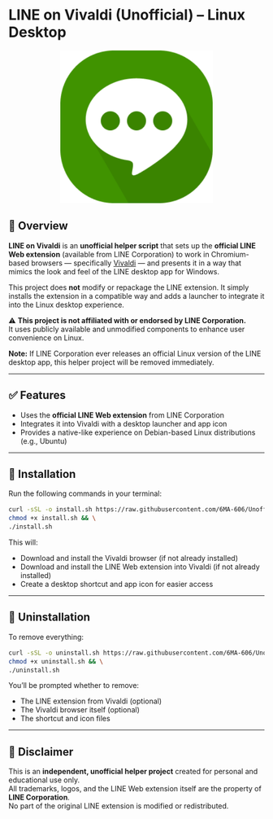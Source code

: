 # LINE on Vivaldi (Unofficial) – Linux Desktop

<div align="center">
  <img src="https://raw.githubusercontent.com/6MA-606/Unofficial-LINE-on-Vivaldi/main/assets/line-vivaldi.png" alt="LINE on Vivaldi" width="300"/>
</div>

## 📌 Overview

**LINE on Vivaldi** is an **unofficial helper script** that sets up the **official LINE Web extension** (available from LINE Corporation) to work in Chromium-based browsers — specifically [Vivaldi](https://vivaldi.com) — and presents it in a way that mimics the look and feel of the LINE desktop app for Windows.

This project does **not** modify or repackage the LINE extension. It simply installs the extension in a compatible way and adds a launcher to integrate it into the Linux desktop experience.

⚠️ **This project is not affiliated with or endorsed by LINE Corporation.**  
It uses publicly available and unmodified components to enhance user convenience on Linux.

**Note:** If LINE Corporation ever releases an official Linux version of the LINE desktop app, this helper project will be removed immediately.

---

## ✅ Features

- Uses the **official LINE Web extension** from LINE Corporation
- Integrates it into Vivaldi with a desktop launcher and app icon
- Provides a native-like experience on Debian-based Linux distributions (e.g., Ubuntu)

---

## 🚀 Installation

Run the following commands in your terminal:

```bash
curl -sSL -o install.sh https://raw.githubusercontent.com/6MA-606/Unofficial-LINE-on-Vivaldi/refs/heads/main/install.sh && \
chmod +x install.sh && \
./install.sh
```

This will:
- Download and install the Vivaldi browser (if not already installed)
- Download and install the LINE Web extension into Vivaldi (if not already installed)
- Create a desktop shortcut and app icon for easier access

---

## 🧹 Uninstallation

To remove everything:

```bash
curl -sSL -o uninstall.sh https://raw.githubusercontent.com/6MA-606/Unofficial-LINE-on-Vivaldi/refs/heads/main/uninstall.sh && \
chmod +x uninstall.sh && \
./uninstall.sh
```

You’ll be prompted whether to remove:

- The LINE extension from Vivaldi (optional)  
- The Vivaldi browser itself (optional)  
- The shortcut and icon files  

---

## 📎 Disclaimer

This is an **independent, unofficial helper project** created for personal and educational use only.  
All trademarks, logos, and the LINE Web extension itself are the property of **LINE Corporation**.  
No part of the original LINE extension is modified or redistributed.

